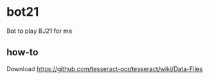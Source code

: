 # bot21
Bot to play BJ21 for me


## how-to
Download https://github.com/tesseract-ocr/tesseract/wiki/Data-Files